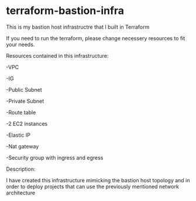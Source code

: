 # terraform-bastion-infra
This is my bastion host infrastructre that I built in Terraform


If you need to run the terraform, please change necessery resources to fit your needs.


Resources contained in this infrastructure:

  -VPC
  
  -IG
  
  -Public Subnet
  
  -Private Subnet 
  
  -Route table
  
  -2 EC2 instances
  
  -Elastic IP
  
  -Nat gateway
  
  -Security group with ingress and egress


  Description:

  I have created this infrastructure mimicking the bastion host topology and in order to deploy projects that can use the previously mentioned network architecture

